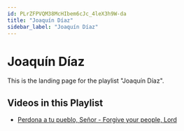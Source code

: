 ```yaml
---
id: PLrZFPVQM38McHIbem6cJc_4leX3h9W-da
title: "Joaquín Díaz"
sidebar_label: "Joaquín Díaz"
---
```


# Joaquín Díaz

This is the landing page for the playlist "Joaquín Díaz".

## Videos in this Playlist

- [Perdona a tu pueblo, Señor - Forgive your people, Lord](/agape/joaqun-daz/QELBGByv1DU)

